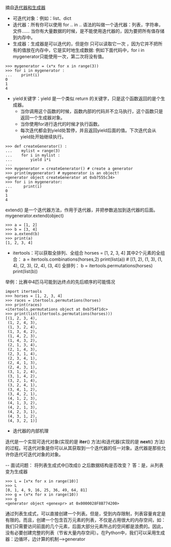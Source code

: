 摘自[迭代器和生成器](https://pyzh.readthedocs.io/en/latest/the-python-yield-keyword-explained.html)

* 可迭代对象：例如：list、dict
* 迭代器：所有你可以使用 for .. in .. 语法的叫做一个迭代器：列表，字符串，文件……
当你有大量数据的时候，是不能使用迭代器的，因为要把所有值存储到内存中。
* 生成器：生成器是可以迭代的，但是你 只可以读取它一次 ，因为它并不把所有的值放在内存中，它是实时地生成数据:
例如下面代码中，for i in mygenerator只能使用一次，第二次将没有值。
```
>>> mygenerator = (x*x for x in range(3))
>>> for i in mygenerator :
...    print(i)
0
1
4
```
* yield关键字：yield 是一个类似 return 的关键字，只是这个函数返回的是个生成器。
	+ 当你调用这个函数的时候，函数内部的代码并不立马执行，这个函数只是返回一个生成器对象。
	+ 当你使用for进行迭代的时候才执行函数。
	+ 每次迭代都会到yield处暂停，并且返回yield后面的值。下次迭代会从yield处开始继续执行。
```
>>> def createGenerator() :
...    mylist = range(3)
...    for i in mylist :
...        yield i*i
...
>>> mygenerator = createGenerator() # create a generator
>>> print(mygenerator) # mygenerator is an object!
<generator object createGenerator at 0xb7555c34>
>>> for i in mygenerator:
...     print(i)
0
1
4
```
extend() 是一个迭代器方法，作用于迭代器，并把参数追加到迭代器的后面。mygenerator.extend(object)
```
>>> a = [1, 2]
>>> b = [3, 4]
>>> a.extend(b)
>>> print(a)
[1, 2, 3, 4]
```

* itertools：可以获取全排列、全组合
horses = [1, 2, 3, 4]
其中2个元素的全组合：
a = itertools.combinations(horses,2)
print(list(a))  # [(1, 2), (1, 3), (1, 4), (2, 3), (2, 4), (3, 4)]
全排列：
b = itertools.permutations(horses)
print(list(b))

举例：比赛中4匹马可能到达终点的先后顺序的可能情况
```
import itertools
>>> horses = [1, 2, 3, 4]
>>> races = itertools.permutations(horses)
>>> print(races)
<itertools.permutations object at 0xb754f1dc>
>>> print(list(itertools.permutations(horses)))
[(1, 2, 3, 4),
 (1, 2, 4, 3),
 (1, 3, 2, 4),
 (1, 3, 4, 2),
 (1, 4, 2, 3),
 (1, 4, 3, 2),
 (2, 1, 3, 4),
 (2, 1, 4, 3),
 (2, 3, 1, 4),
 (2, 3, 4, 1),
 (2, 4, 1, 3),
 (2, 4, 3, 1),
 (3, 1, 2, 4),
 (3, 1, 4, 2),
 (3, 2, 1, 4),
 (3, 2, 4, 1),
 (3, 4, 1, 2),
 (3, 4, 2, 1),
 (4, 1, 2, 3),
 (4, 1, 3, 2),
 (4, 2, 1, 3),
 (4, 2, 3, 1),
 (4, 3, 1, 2),
 (4, 3, 2, 1)]
```
* 迭代器的内部机理

迭代是一个实现可迭代对象(实现的是 __iter__() 方法)和迭代器(实现的是 __next__() 方法)的过程。可迭代对象是你可以从其获取到一个迭代器的任一对象。迭代器是那些允许你迭代可迭代对象的对象。

--
面试问题： 将列表生成式中[]改成() 之后数据结构是否改变？ 
答：是，从列表变为生成器
```
>>> L = [x*x for x in range(10)]
>>> L
[0, 1, 4, 9, 16, 25, 36, 49, 64, 81]
>>> g = (x*x for x in range(10))
>>> g
<generator object <genexpr> at 0x0000028F8B774200>
```
通过列表生成式，可以直接创建一个列表。但是，受到内存限制，列表容量肯定是有限的。而且，创建一个包含百万元素的列表，不仅是占用很大的内存空间，如：我们只需要访问前面的几个元素，后面大部分元素所占的空间都是浪费的。因此，没有必要创建完整的列表（节省大量内存空间）。在Python中，我们可以采用生成器：边循环，边计算的机制—>generator
